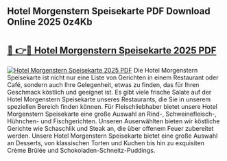 ## Hotel Morgenstern Speisekarte PDF Download Online 2025 0z4Kb

# <h2><a href="http://gcar3k.nevu.top/?p=Hotel+Morgenstern+Speisekarte">🔗 👉🔴 Hotel Morgenstern Speisekarte 2025 PDF</a></h2>

[![Hotel Morgenstern Speisekarte 2025 PDF](https://i.imgur.com/dBaPXMq.png)](http://gcar3k.nevu.top/?p=Hotel+Morgenstern+Speisekarte)
Die Hotel Morgenstern Speisekarte ist nicht nur eine Liste von Gerichten in einem Restaurant oder Café, sondern auch Ihre Gelegenheit, etwas zu finden, das für Ihren Geschmack köstlich und geeignet ist. Es gibt viele frische Salate auf der Hotel Morgenstern Speisekarte unseres Restaurants, die Sie in unserem speziellen Bereich finden können. Für Fleischliebhaber bietet unsere Hotel Morgenstern Speisekarte eine große Auswahl an Rind-, Schweinefleisch-, Hühnchen- und Fischgerichten. Unseren Auserwählten bieten wir köstliche Gerichte wie Schaschlik und Steak an, die über offenem Feuer zubereitet werden. Unsere Hotel Morgenstern Speisekarte bietet eine große Auswahl an Desserts, von klassischen Torten und Kuchen bis hin zu exquisiten Crème Brûlée und Schokoladen-Schneitz-Puddings.
